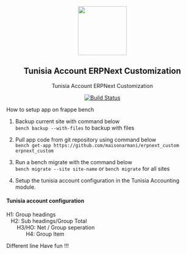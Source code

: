 <div align="center">
    <img src="https://raw.githubusercontent.com/frappe/erpnext/develop/erpnext/public/images/erpnext-logo.png" height="128">
    <h2>Tunisia Account ERPNext Customization</h2>
    <p align="center">
        <p>Tunisia Account ERPNext Customization</p>
    </p>

[![Build Status](https://travis-ci.com/frappe/erpnext.svg)](https://travis-ci.com/frappe/erpnext)
</div>

How to setup app on frappe bench 

1. Backup current site with command below<br>
    `bench backup --with-files` to backup with files

1. Pull app code from git repository using command below<br>
`bench get-app https://github.com/maisonarmani/erpnext_custom erpnext_custom`

1. Run a bench migrate with the command below<br>
`bench migrate --site site-name` or `bench migrate` for all sites 

1. Setup the tunisia account configuration in the Tunisia Accounting module.


<h4>Tunisia account configuration</h4>

H1: Group headings<br>
    &nbsp;&nbsp;&nbsp;H2: Sub headings/Group Total<br>
  &nbsp;&nbsp;&nbsp; &nbsp;&nbsp;&nbsp;H3/HO: Net / Group seperation <br>
 &nbsp;&nbsp;&nbsp;&nbsp;&nbsp;&nbsp;&nbsp;&nbsp;&nbsp;&nbsp;&nbsp;&nbsp;
 H4: Group Item


Different line
Have fun !!!
